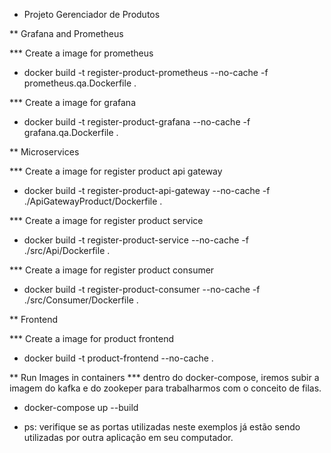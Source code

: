 * Projeto Gerenciador de Produtos

  
** Grafana and Prometheus

*** Create a image for prometheus
  - docker build -t register-product-prometheus --no-cache -f prometheus.qa.Dockerfile .

*** Create a image for grafana
  - docker build -t register-product-grafana --no-cache -f grafana.qa.Dockerfile .


** Microservices

*** Create a image for register product api gateway
  - docker build -t register-product-api-gateway --no-cache -f ./ApiGatewayProduct/Dockerfile .


*** Create a image for register product service
  - docker build -t register-product-service --no-cache -f ./src/Api/Dockerfile .


*** Create a image for register product consumer
  - docker build -t register-product-consumer --no-cache -f ./src/Consumer/Dockerfile .

** Frontend

*** Create a image for product frontend
  - docker build -t product-frontend --no-cache .



** Run Images in containers
  *** dentro do docker-compose, iremos subir a imagem do kafka e do zookeper para trabalharmos com o conceito de filas.
  - docker-compose up --build

- ps: verifique se as portas utilizadas neste exemplos já estão sendo utilizadas por outra aplicação em seu computador.